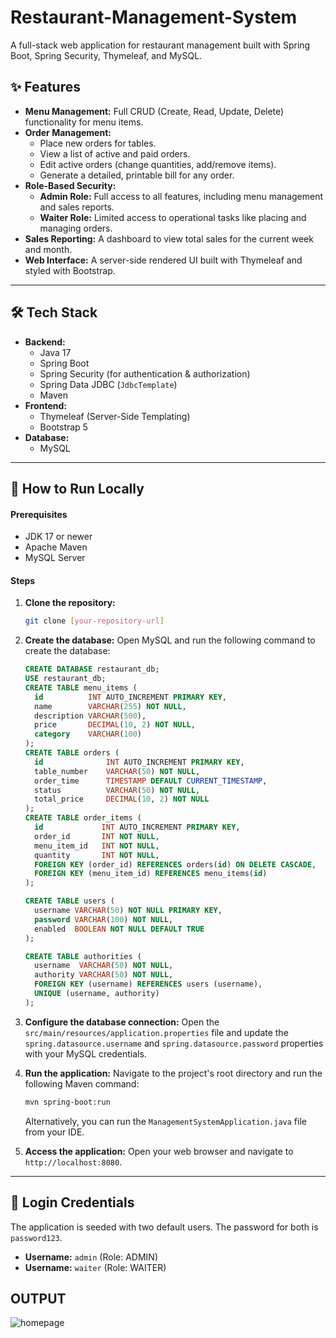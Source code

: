 # Restaurant-Management-System
A full-stack web application for restaurant management built with Spring Boot, Spring Security, Thymeleaf, and MySQL.


## ✨ Features
- **Menu Management:** Full CRUD (Create, Read, Update, Delete) functionality for menu items.
- **Order Management:**
    - Place new orders for tables.
    - View a list of active and paid orders.
    - Edit active orders (change quantities, add/remove items).
    - Generate a detailed, printable bill for any order.
- **Role-Based Security:**
    - **Admin Role:** Full access to all features, including menu management and sales reports.
    - **Waiter Role:** Limited access to operational tasks like placing and managing orders.
- **Sales Reporting:** A dashboard to view total sales for the current week and month.
- **Web Interface:** A server-side rendered UI built with Thymeleaf and styled with Bootstrap.

---
## 🛠️ Tech Stack
- **Backend:**
    - Java 17
    - Spring Boot
    - Spring Security (for authentication & authorization)
    - Spring Data JDBC (`JdbcTemplate`)
    - Maven
- **Frontend:**
    - Thymeleaf (Server-Side Templating)
    - Bootstrap 5
- **Database:**
    - MySQL
---

## 🚀 How to Run Locally

#### Prerequisites
- JDK 17 or newer
- Apache Maven
- MySQL Server
#### Steps
1.  **Clone the repository:**
    ```bash
    git clone [your-repository-url]
    ```
2.  **Create the database:**
    Open MySQL and run the following command to create the database:
    ```sql
    CREATE DATABASE restaurant_db;
    USE restaurant_db;
    CREATE TABLE menu_items (
      id          INT AUTO_INCREMENT PRIMARY KEY,
      name        VARCHAR(255) NOT NULL,
      description VARCHAR(500),
      price       DECIMAL(10, 2) NOT NULL,
      category    VARCHAR(100)
    );
    CREATE TABLE orders (
      id              INT AUTO_INCREMENT PRIMARY KEY,
      table_number    VARCHAR(50) NOT NULL,
      order_time      TIMESTAMP DEFAULT CURRENT_TIMESTAMP,
      status          VARCHAR(50) NOT NULL,
      total_price     DECIMAL(10, 2) NOT NULL
    );
    CREATE TABLE order_items (
      id             INT AUTO_INCREMENT PRIMARY KEY,
      order_id       INT NOT NULL,
      menu_item_id   INT NOT NULL,
      quantity       INT NOT NULL,
      FOREIGN KEY (order_id) REFERENCES orders(id) ON DELETE CASCADE,
      FOREIGN KEY (menu_item_id) REFERENCES menu_items(id)
    );

    CREATE TABLE users (
      username VARCHAR(50) NOT NULL PRIMARY KEY,
      password VARCHAR(100) NOT NULL,
      enabled  BOOLEAN NOT NULL DEFAULT TRUE
    );

    CREATE TABLE authorities (
      username  VARCHAR(50) NOT NULL,
      authority VARCHAR(50) NOT NULL,
      FOREIGN KEY (username) REFERENCES users (username),
      UNIQUE (username, authority)
    );
    
    ```
3.  **Configure the database connection:**
    Open the `src/main/resources/application.properties` file and update the `spring.datasource.username` and `spring.datasource.password` properties with your MySQL credentials.

4.  **Run the application:**
    Navigate to the project's root directory and run the following Maven command:
    ```bash
    mvn spring-boot:run
    ```
    Alternatively, you can run the `ManagementSystemApplication.java` file from your IDE.

5.  **Access the application:**
    Open your web browser and navigate to `http://localhost:8080`.

---

## 🔐 Login Credentials

The application is seeded with two default users. The password for both is `password123`.

- **Username:** `admin` (Role: ADMIN)
- **Username:** `waiter` (Role: WAITER)

## OUTPUT

![homepage](https://github.com/user-attachments/assets/c5f0470e-df42-42d1-ab08-722218981b10)
